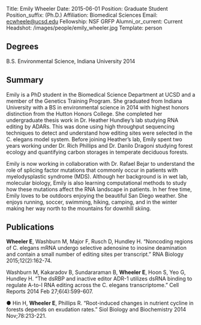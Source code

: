 Title: Emily Wheeler
Date: 2015-06-01
Position: Graduate Student
Position_suffix: (Ph.D.)
Affiliation: Biomedical Sciences
Email: ecwheele@ucsd.edu
Fellowship: NSF GRFP
Alumni_or_current: Current
Headshot: /images/people/emily_wheeler.jpg
Template: person
<!-- Status: draft -->

## Degrees

B.S. Environmental Science, Indiana University 2014<br>

## Summary

Emily is a PhD student in the Biomedical Science Department at UCSD and a member of the Genetics Training Program. She graduated from Indiana University with a BS in environmental science in 2014 with highest honors distinction from the Hutton Honors College. She completed her undergraduate thesis work in Dr. Heather Hundley’s lab studying RNA editing by ADARs. This was done using high throughput sequencing techniques to detect and understand how editing sites were selected in the C. elegans model system. Before joining Heather’s lab, Emily spent two years working under Dr. Rich Phillips and Dr. Danilo Dragoni studying forest ecology and quantifying carbon storages in temperate deciduous forests.

Emily is now working in collaboration with Dr. Rafael Bejar to understand the role of splicing factor mutations that commonly occur in patients with myelodysplastic syndrome (MDS). Although her background is in wet lab, molecular biology, Emily is also learning computational methods to study how these mutations affect the RNA landscape in patients. In her free time, Emily loves to be outdoors enjoying the beautiful San Diego weather. She enjoys running, soccer, swimming, hiking, camping, and in the winter making her way north to the mountains for downhill skiing.

## Publications
**Wheeler E**, Washburn M, Major F, Rusch D, Hundley H. “Noncoding regions of C. elegans mRNA undergo selective adenosine to inosine deamination and contain a small number of editing sites per transcript.” RNA Biology 2015;12(2):162-74.

Washburn M, Kakaradov B, Sundararaman B, **Wheeler E**, Hoon S, Yeo G, Hundley H. “The dsRBP and inactive editor ADR-1 utilizes dsRNA binding to regulate A-to-I RNA editing across the C. elegans transcriptome.” Cell Reports 2014 Feb 27;6(4):599-607.

● Hin H, **Wheeler E**, Phillips R. “Root-induced changes in nutrient cycline in forests depends on exudation rates.” Siol Biology and Biochemistry 2014 Nov;78:213-221.
